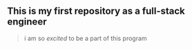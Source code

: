 ## This is my first repository as a full-stack engineer
> i am so *excited* to be a part of this program

